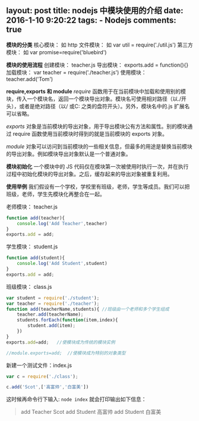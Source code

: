 layout: post
title: nodejs 中模块使用的介绍
date: 2016-1-10 9:20:22
tags: 
	- Nodejs
comments: true
---
**模块的分类**
核心模块： 如 http
文件模块： 如 var util = require('./util.js')
第三方模块： 如 var promise=require('bluebird')

**模块的使用流程**
创建模块： teacher.js
导出模块： exports.add = function(){}
加载模块： var teacher = require('./teacher.js')
使用模块： teacher.add('Tom')

<!--more-->

**require,exports 和 module**
*require* 函数用于在当前模块中加载和使用别的模块，传入一个模块名，返回一个模块导出对象。模块名可使用相对路径（以./开头），或者是绝对路径（以/ 或C: 之类的盘符开头）。另外，模块名中的.js 扩展名可以省略。

*exports* 对象是当前模块的导出对象，用于导出模块公有方法和属性。别的模块通过 require 函数使用当前模块时得到的就是当前模块的 exports 对象。

*module* 对象可以访问到当前模块的一些相关信息，但最多的用途是替换当前模块的导出对象。例如模块导出对象默认是一个普通对象。

**模块初始化**
一个模块中的 JS 代码仅在模块第一次被使用时执行一次，并在执行过程中初始化模块的导出对象。之后，缓存起来的导出对象被重复利用。

**使用举例**
我们假设有一个学校，学校里有班级，老师，学生等成员。我们可以把班级，老师，学生先模块化再整合在一起。

老师模块： teacher.js
```javascript
function add(teacher){
	console.log('Add Teacher',teacher)
}
exports.add = add;
```

学生模块： student.js
```javascript
function add(student){
	console.log('Add Student',student)
}
exports.add = add;
```

班级模块： class.js
```javascript
var student = require('./student');
var teacher = require('./teacher');
function add(teacherName,students){ //班级由一个老师和多个学生组成
	teacher.add(teacherName);	
	students.forEach(function(item,index){ 
		student.add(item);
	})
} 
exports.add=add;   //使模块成为传统的模块实例

//module.exports=add;  //使模块成为特别的对象类型
```

新建一个测试文件：index.js
```javascript
var c = require('./class');

c.add('Scot',['高富帅','白富美'])
```
这时候再命令行下输入: `node index` 就会打印输出如下信息：
> add Teacher Scot
> add Student 高富帅
> add Student 白富美

